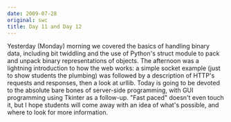 ```yaml
---
date: 2009-07-28
original: swc
title: Day 11 and Day 12
---
```

<p>Yesterday (Monday) morning we covered the basics of handling binary data, including bit twiddling and the use of Python's struct module to pack and unpack binary representations of objects.  The afternoon was a lightning introduction to how the web works: a simple socket example (just to show students the plumbing) was followed by a description of HTTP's requests and responses, then a look at urllib.  Today is going to be devoted to the absolute bare bones of server-side programming, with GUI programming using Tkinter as a follow-up.  "Fast paced" doesn't even touch it, but I hope students will come away with an idea of what's possible, and where to look for more information.</p>
